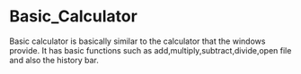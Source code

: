 # Basic_Calculator

Basic calculator is basically similar to the calculator that the windows provide. It has basic functions such as add,multiply,subtract,divide,open file and also the history bar.
